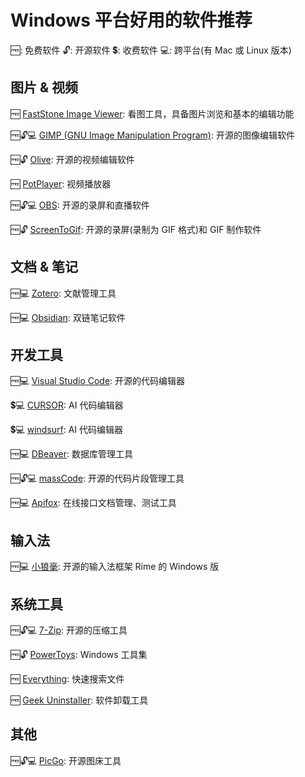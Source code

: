 # Windows 平台好用的软件推荐

🆓: 免费软件
🔓: 开源软件
💲: 收费软件
💻: 跨平台(有 Mac 或 Linux 版本)

## 图片 & 视频

🆓 [FastStone Image Viewer](https://www.faststone.org/FSViewerDetail.htm): 看图工具，具备图片浏览和基本的编辑功能

🆓🔓💻 [GIMP (GNU Image Manipulation Program)](https://www.gimp.org/): 开源的图像编辑软件

🆓🔓 [Olive](https://www.olivevideoeditor.org/): 开源的视频编辑软件

🆓 [PotPlayer](https://potplayer.daum.net/): 视频播放器

🆓🔓💻 [OBS](https://obsproject.com/): 开源的录屏和直播软件

🆓🔓 [ScreenToGif](https://www.screentogif.com/): 开源的录屏(录制为 GIF 格式)和 GIF 制作软件

## 文档 & 笔记

🆓💻 [Zotero](https://www.zotero.org/): 文献管理工具

🆓💻 [Obsidian](https://obsidian.md/): 双链笔记软件

## 开发工具

🆓💻 [Visual Studio Code](https://code.visualstudio.com/): 开源的代码编辑器

💲💻 [CURSOR](https://www.cursor.com/): AI 代码编辑器

💲💻 [windsurf](https://codeium.com/windsurf): AI 代码编辑器

🆓💻 [DBeaver](https://dbeaver.io/): 数据库管理工具

🆓🔓💻 [massCode](https://masscode.io/): 开源的代码片段管理工具

🆓💻 [Apifox](https://apifox.com/): 在线接口文档管理、测试工具

## 输入法

🆓💻 [小狼毫](https://rime.im/): 开源的输入法框架 Rime 的 Windows 版

## 系统工具

🆓🔓💻 [7-Zip](https://www.7-zip.org/): 开源的压缩工具

🆓🔓 [PowerToys](https://github.com/microsoft/PowerToys): Windows 工具集

🆓 [Everything](https://www.voidtools.com/zh-cn/): 快速搜索文件

🆓 [Geek Uninstaller](https://geekuninstaller.com/): 软件卸载工具

## 其他

🆓🔓💻 [PicGo](https://github.com/Molunerfinn/PicGo): 开源图床工具
